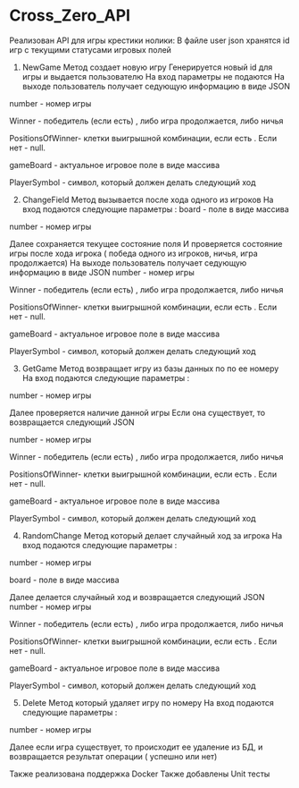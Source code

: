 # Cross_Zero_API
Реализован API для игры крестики нолики:
В файле user json хранятся id игр с текущими статусами игровых полей 
1. NewGame
Метод создает новую игру
Генерируется новый id для игры и выдается пользователю 
На вход параметры не подаются
На выходе пользователь получает седующую информацию в виде JSON

number - номер игры 

Winner - победитель (если есть) , либо игра продолжается, либо ничья

PositionsOfWinner- клетки выигрышной комбинации, если есть . Если  нет - null.

gameBoard - актуальное игровое поле в виде массива 

PlayerSymbol - символ, который должен делать следующий ход

2. ChangeField
Метод вызывается после хода одного из игроков
На вход подаются следующие параметры :
board - поле в виде массива

number - номер игры

Далее сохраняется текущее состояние поля
И проверяется состояние игры после хода игрока ( победа одного из игроков, ничья, игра продолжается)
На выходе пользователь получает седующую информацию в виде JSON
number - номер игры 

Winner - победитель (если есть) , либо игра продолжается, либо ничья

PositionsOfWinner- клетки выигрышной комбинации, если есть . Если  нет - null.

gameBoard - актуальное игровое поле в виде массива 

PlayerSymbol - символ, который должен делать следующий ход

3. GetGame
Метод возвращает игру из базы данных по по ее номеру
На вход подаются следующие параметры :

number - номер игры

Далее проверяется наличие данной игры
Если она существует, то возвращается следующий JSON

number - номер игры 

Winner - победитель (если есть) , либо игра продолжается, либо ничья

PositionsOfWinner- клетки выигрышной комбинации, если есть . Если  нет - null.

gameBoard - актуальное игровое поле в виде массива 

PlayerSymbol - символ, который должен делать следующий ход

4. RandomChange
Метод который делает случайный ход за игрока
На вход подаются следующие параметры :

number - номер игры

board - поле в виде массива

Далее делается случайный ход и   возвращается следующий JSON
number - номер игры 

Winner - победитель (если есть) , либо игра продолжается, либо ничья

PositionsOfWinner- клетки выигрышной комбинации, если есть . Если  нет - null.

gameBoard - актуальное игровое поле в виде массива 

PlayerSymbol - символ, который должен делать следующий ход

5. Delete
Метод который удаляет игру по номеру
На вход подаются следующие параметры :

number - номер игры

Далее если игра существует, то происходит ее удаление из БД, и  возвращается результат операции ( успешно или нет)


Также реализована поддержка Docker
Также добавлены Unit тесты

